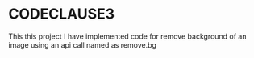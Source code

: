 # CODECLAUSE3
This this project I have implemented code for
remove background of an image using an api
call named as remove.bg 

